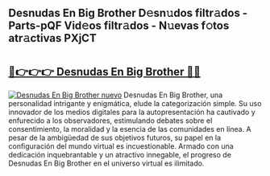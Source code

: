 ## Desnudas En Big Brother D𝚎sn𝚞dos filtr𝚊dos - Parts-pQF Vid𝚎os filtr𝚊dos - N𝚞evas f𝚘tos atr𝚊ctivas PXjCT

# <h2><a href="http://mb0ef0.tromn.icu/?c=Desnudas+En+Big+Brother">🔗👉👉👉 Desnudas En Big Brother 🔗🔗</a></h2>

[![Desnudas En Big Brother nuevo](https://i.imgur.com/pEAQMta.gif)](http://mb0ef0.tromn.icu/?c=Desnudas+En+Big+Brother)
Desnudas En Big Brother, una personalidad intrigante y enigmática, elude la categorización simple. Su uso innovador de los medios digitales para la autopresentación ha cautivado y enfurecido a los observadores, estimulando debates sobre el consentimiento, la moralidad y la esencia de las comunidades en línea. A pesar de la ambigüedad de sus objetivos futuros, su papel en la configuración del mundo virtual es incuestionable. Armado con una dedicación inquebrantable y un atractivo innegable, el progreso de Desnudas En Big Brother en el universo virtual es ilimitado.
